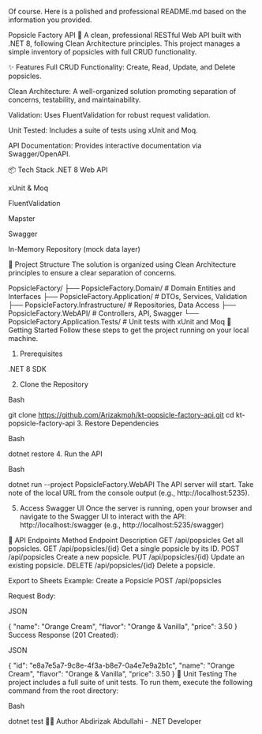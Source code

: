 ﻿Of course. Here is a polished and professional README.md based on the information you provided.

Popsicle Factory API 🧊
A clean, professional RESTful Web API built with .NET 8, following Clean Architecture principles. This project manages a simple inventory of popsicles with full CRUD functionality.

✨ Features
Full CRUD Functionality: Create, Read, Update, and Delete popsicles.

Clean Architecture: A well-organized solution promoting separation of concerns, testability, and maintainability.

Validation: Uses FluentValidation for robust request validation.

Unit Tested: Includes a suite of tests using xUnit and Moq.

API Documentation: Provides interactive documentation via Swagger/OpenAPI.

📦 Tech Stack
.NET 8 Web API

xUnit & Moq

FluentValidation

Mapster

Swagger

In-Memory Repository (mock data layer)

🧱 Project Structure
The solution is organized using Clean Architecture principles to ensure a clear separation of concerns.

PopsicleFactory/
├── PopsicleFactory.Domain/              # Domain Entities and Interfaces
├── PopsicleFactory.Application/         # DTOs, Services, Validation
├── PopsicleFactory.Infrastructure/      # Repositories, Data Access
├── PopsicleFactory.WebAPI/              # Controllers, API, Swagger
└── PopsicleFactory.Application.Tests/   # Unit tests with xUnit and Moq
🚀 Getting Started
Follow these steps to get the project running on your local machine.

1. Prerequisites

.NET 8 SDK

2. Clone the Repository

Bash

git clone https://github.com/Arizakmoh/kt-popsicle-factory-api.git
cd kt-popsicle-factory-api
3. Restore Dependencies

Bash

dotnet restore
4. Run the API

Bash

dotnet run --project PopsicleFactory.WebAPI
The API server will start. Take note of the local URL from the console output (e.g., http://localhost:5235).

5. Access Swagger UI
Once the server is running, open your browser and navigate to the Swagger UI to interact with the API:
http://localhost:<your-port>/swagger (e.g., http://localhost:5235/swagger)

🔌 API Endpoints
Method	Endpoint	Description
GET	/api/popsicles	Get all popsicles.
GET	/api/popsicles/{id}	Get a single popsicle by its ID.
POST	/api/popsicles	Create a new popsicle.
PUT	/api/popsicles/{id}	Update an existing popsicle.
DELETE	/api/popsicles/{id}	Delete a popsicle.

Export to Sheets
Example: Create a Popsicle
POST /api/popsicles

Request Body:

JSON

{
  "name": "Orange Cream",
  "flavor": "Orange & Vanilla",
  "price": 3.50
}
Success Response (201 Created):

JSON

{
  "id": "e8a7e5a7-9c8e-4f3a-b8e7-0a4e7e9a2b1c",
  "name": "Orange Cream",
  "flavor": "Orange & Vanilla",
  "price": 3.50
}
🧪 Unit Testing
The project includes a full suite of unit tests. To run them, execute the following command from the root directory:

Bash

dotnet test
👨‍💻 Author
Abdirizak Abdullahi - .NET Developer
